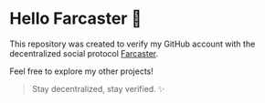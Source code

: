 # Hello Farcaster 👋

This repository was created to verify my GitHub account with the decentralized social protocol [Farcaster](https://www.farcaster.xyz/).

Feel free to explore my other projects!

> Stay decentralized, stay verified. ✨
